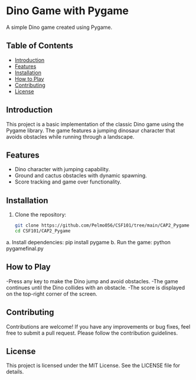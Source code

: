 # Dino Game with Pygame

A simple Dino game created using Pygame.

## Table of Contents

- [Introduction](#introduction)
- [Features](#features)
- [Installation](#installation)
- [How to Play](#how-to-play)
- [Contributing](#contributing)
- [License](#license)


## Introduction

This project is a basic implementation of the classic Dino game using the Pygame library. The game features a jumping dinosaur character that avoids obstacles while running through a landscape.


## Features

- Dino character with jumping capability.
- Ground and cactus obstacles with dynamic spawning.
- Score tracking and game over functionality.


## Installation

1. Clone the repository:

   ```bash
   git clone https://github.com/Pelmo056/CSF101/tree/main/CAP2_Pygame
   cd CSF101/CAP2_Pygame

a. Install dependencies:
pip install pygame
b. Run the game:
python pygamefinal.py


## How to Play

-Press any key to make the Dino jump and avoid obstacles.
-The game continues until the Dino collides with an obstacle.
-The score is displayed on the top-right corner of the screen.


## Contributing
Contributions are welcome! If you have any improvements or bug fixes, feel free to submit a pull request. Please follow the contribution guidelines.


## License
This project is licensed under the MIT License. See the LICENSE file for details.
